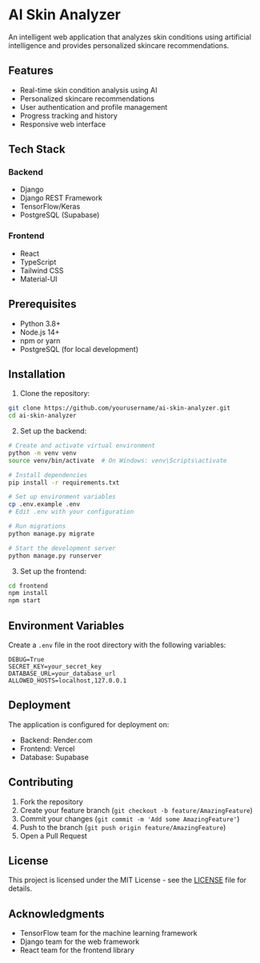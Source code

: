 # AI Skin Analyzer

An intelligent web application that analyzes skin conditions using artificial intelligence and provides personalized skincare recommendations.

## Features

- Real-time skin condition analysis using AI
- Personalized skincare recommendations
- User authentication and profile management
- Progress tracking and history
- Responsive web interface

## Tech Stack

### Backend
- Django
- Django REST Framework
- TensorFlow/Keras
- PostgreSQL (Supabase)

### Frontend
- React
- TypeScript
- Tailwind CSS
- Material-UI

## Prerequisites

- Python 3.8+
- Node.js 14+
- npm or yarn
- PostgreSQL (for local development)

## Installation

1. Clone the repository:
```bash
git clone https://github.com/yourusername/ai-skin-analyzer.git
cd ai-skin-analyzer
```

2. Set up the backend:
```bash
# Create and activate virtual environment
python -m venv venv
source venv/bin/activate  # On Windows: venv\Scripts\activate

# Install dependencies
pip install -r requirements.txt

# Set up environment variables
cp .env.example .env
# Edit .env with your configuration

# Run migrations
python manage.py migrate

# Start the development server
python manage.py runserver
```

3. Set up the frontend:
```bash
cd frontend
npm install
npm start
```

## Environment Variables

Create a `.env` file in the root directory with the following variables:

```
DEBUG=True
SECRET_KEY=your_secret_key
DATABASE_URL=your_database_url
ALLOWED_HOSTS=localhost,127.0.0.1
```

## Deployment

The application is configured for deployment on:
- Backend: Render.com
- Frontend: Vercel
- Database: Supabase

## Contributing

1. Fork the repository
2. Create your feature branch (`git checkout -b feature/AmazingFeature`)
3. Commit your changes (`git commit -m 'Add some AmazingFeature'`)
4. Push to the branch (`git push origin feature/AmazingFeature`)
5. Open a Pull Request

## License

This project is licensed under the MIT License - see the [LICENSE](LICENSE) file for details.

## Acknowledgments

- TensorFlow team for the machine learning framework
- Django team for the web framework
- React team for the frontend library 